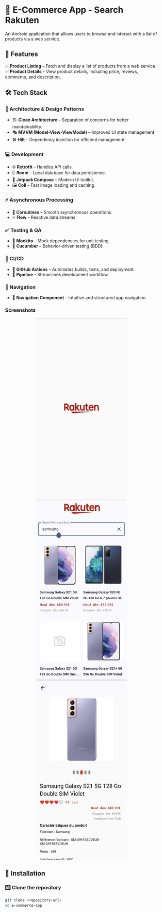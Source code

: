 # 🛒 E-Commerce App  - Search Rakuten 

An Android application that allows users to browse and interact with a list of products via a web service.  

## 📌 Features  

✅ **Product Listing** – Fetch and display a list of products from a web service.  
✅ **Product Details** – View product details, including price, reviews, comments, and description.  

## 🛠 Tech Stack  

### 📐 Architecture & Design Patterns  
- 🏗 **Clean Architecture** – Separation of concerns for better maintainability.  
- 🎭 **MVVM (Model-View-ViewModel)** – Improved UI state management.  
- 🛠 **Hilt** – Dependency injection for efficient management.  

### 💻 Development  
- 🌐 **Retrofit** – Handles API calls.  
- 🗄 **Room** – Local database for data persistence.  
- 🎨 **Jetpack Compose** – Modern UI toolkit.  
- 🖼 **Coil** – Fast image loading and caching.  

### ⚡ Asynchronous Processing  
- 🔄 **Coroutines** – Smooth asynchronous operations.  
- 🔥 **Flow** – Reactive data streams.  

### ✅ Testing & QA  
- 🧪 **Mockito** – Mock dependencies for unit testing.  
- 📜 **Cucumber** – Behavior-driven testing (BDD).  

### 🚀 CI/CD  
- 🔄 **GitHub Actions** – Automates builds, tests, and deployment.  
- 🔧 **Pipeline** – Streamlines development workflow.  

### 🧭 Navigation  
- 🔗 **Navigation Component** – Intuitive and structured app navigation.  

### Screenshots 

<p align="center">
  <img src="apk/screenshots/splash_screen_screenshot.jpg" width="300">
  <img src="apk/screenshots/search_product_screenshot.jpg" width="300">
  <img src="apk/screenshots/detail_product_screenshot.jpg" width="300">
</p>

## 🚀 Installation  

### 1️⃣ Clone the repository  
```sh
git clone <repository-url>
cd e-commerce-app


